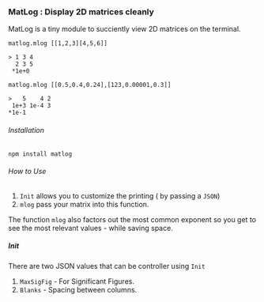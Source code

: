 ### MatLog : Display 2D matrices cleanly

MatLog is a tiny module to succiently view 2D matrices on the terminal.
```
matlog.mlog [[1,2,3][4,5,6]]

> 1 3 4
  2 3 5
 *1e+0
```
```
matlog.mlog [[0.5,0.4,0.24],[123,0.00001,0.3]]

>   5    4 2
 1e+3 1e-4 3
*1e-1
```
###### Installation

```
npm install matlog
```
###### How to Use

1. `Init` allows you to customize the printing ( by passing a `JSON`)
2. `mlog` pass your matrix into this function.


The function `mlog` also factors out the most common exponent so you get to see the most relevant values - while saving space. 

##### Init 

There are two JSON values that can be controller using `Init`

1. `MaxSigFig` - For Significant Figures.
2. `Blanks`    - Spacing between columns.

